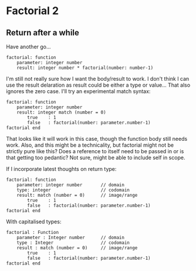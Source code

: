 Factorial 2
===========



Return after a while
--------------------
Have another go...


	factorial: function
		parameter: integer number
		result: integer number * factorial(number: number-1)


I'm still not really sure how I want the body/result to work.
I don't think I can use the result delaration as result could be either a type or value...
That also ignores the zero case. I'll try an experimental match syntax:


	factorial: function
		parameter: integer number
		result: integer match (number = 0)
			true	: 1
			false	: factorial(number: parameter.number-1)
	factorial end


That looks like it will work in this case, though the function body still needs work.
Also, and this might be a technicality, but factorial might not be strictly pure like this?
Does a reference to itself need to be passed in or is that getting too pedantic?
Not sure, might be able to include self in scope.



If I incorporate latest thoughts on return type:

	factorial: function
		parameter: integer number		// domain
		type: integer					// codomain
		result: match (number = 0)		// image/range
			true	: 1
			false	: factorial(number: parameter.number-1)
	factorial end



With capitalised types:

	factorial : Function
		parameter : Integer number		// domain
		type : Integer					// codomain
		result : match (number = 0)		// image/range
			true	: 1
			false	: factorial(number: parameter.number-1)
	factorial end
